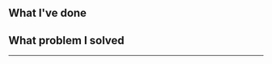 ## What I've done

## What problem I solved

<!-- Please describe the issue you suppose to solve -->

---

